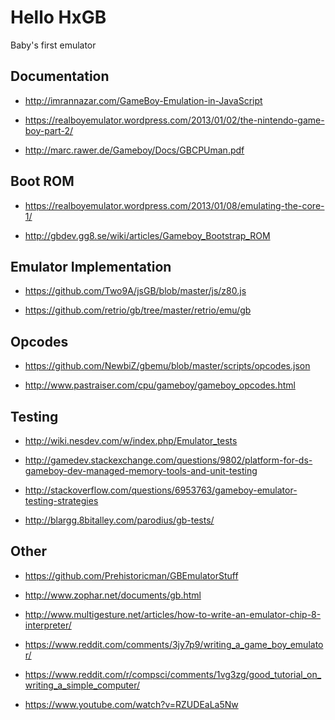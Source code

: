 Hello
HxGB
====
Baby's first emulator

## Documentation ##
 - http://imrannazar.com/GameBoy-Emulation-in-JavaScript

 - https://realboyemulator.wordpress.com/2013/01/02/the-nintendo-game-boy-part-2/

 - http://marc.rawer.de/Gameboy/Docs/GBCPUman.pdf

## Boot ROM ##
 - https://realboyemulator.wordpress.com/2013/01/08/emulating-the-core-1/
 
 - http://gbdev.gg8.se/wiki/articles/Gameboy_Bootstrap_ROM
 

## Emulator Implementation ##
 - https://github.com/Two9A/jsGB/blob/master/js/z80.js

 - https://github.com/retrio/gb/tree/master/retrio/emu/gb

## Opcodes
 - https://github.com/NewbiZ/gbemu/blob/master/scripts/opcodes.json

 - http://www.pastraiser.com/cpu/gameboy/gameboy_opcodes.html


## Testing ##
 - http://wiki.nesdev.com/w/index.php/Emulator_tests   

 -  http://gamedev.stackexchange.com/questions/9802/platform-for-ds-gameboy-dev-managed-memory-tools-and-unit-testing   
   
 - http://stackoverflow.com/questions/6953763/gameboy-emulator-testing-strategies

 - http://blargg.8bitalley.com/parodius/gb-tests/

## Other ##

 - https://github.com/Prehistoricman/GBEmulatorStuff

 - http://www.zophar.net/documents/gb.html

 - http://www.multigesture.net/articles/how-to-write-an-emulator-chip-8-interpreter/

 - https://www.reddit.com/comments/3jy7p9/writing_a_game_boy_emulator/

 - https://www.reddit.com/r/compsci/comments/1vg3zg/good_tutorial_on_writing_a_simple_computer/

 - https://www.youtube.com/watch?v=RZUDEaLa5Nw
